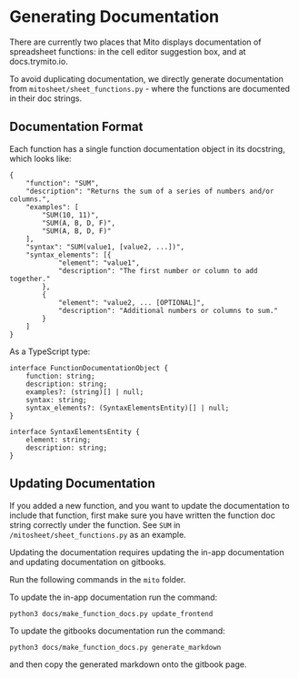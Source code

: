 # Generating Documentation

There are currently two places that Mito displays documentation of spreadsheet functions: in the cell editor suggestion box, and at docs.trymito.io.

To avoid duplicating documentation, we directly generate documentation from `mitosheet/sheet_functions.py` - where the functions are documented in their doc strings.

## Documentation Format

Each function has a single function documentation object in its docstring, which looks like:
```
{
    "function": "SUM",
    "description": "Returns the sum of a series of numbers and/or columns.",
    "examples": [
        "SUM(10, 11)",
        "SUM(A, B, D, F)",
        "SUM(A, B, D, F)"
    ],
    "syntax": "SUM(value1, [value2, ...])",
    "syntax_elements": [{
            "element": "value1",
            "description": "The first number or column to add together."
        },
        {
            "element": "value2, ... [OPTIONAL]",
            "description": "Additional numbers or columns to sum."
        }
    ]
}
```

As a TypeScript type:
```
interface FunctionDocumentationObject {
    function: string;
    description: string;
    examples?: (string)[] | null;
    syntax: string;
    syntax_elements?: (SyntaxElementsEntity)[] | null;
}

interface SyntaxElementsEntity {
    element: string;
    description: string;
}
```

## Updating Documentation

If you added a new function, and you want to update the documentation to include that function, first make sure you have written the function doc string correctly under the function. See `SUM` in `/mitosheet/sheet_functions.py` as an example. 

Updating the documentation requires updating the in-app documentation and updating documentation on gitbooks. 

Run the following commands in the  `mito` folder. 

To update the in-app documentation run the command:
```
python3 docs/make_function_docs.py update_frontend
```

To update the gitbooks documentation run the command:
```
python3 docs/make_function_docs.py generate_markdown
```

and then copy the generated markdown onto the gitbook page. 